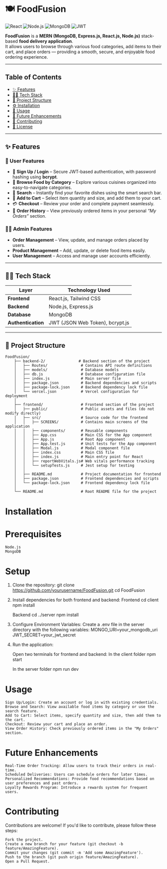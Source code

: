# 🍽️ FoodFusion

![React](https://img.shields.io/badge/Frontend-React.js-blue)
![Node.js](https://img.shields.io/badge/Backend-Node.js-green)
![MongoDB](https://img.shields.io/badge/Database-MongoDB-brightgreen)
![JWT](https://img.shields.io/badge/Auth-JWT-orange)

**FoodFusion** is a **MERN (MongoDB, Express.js, React.js, Node.js)** stack-based **food delivery application**.  
It allows users to browse through various food categories, add items to their cart, and place orders — providing a smooth, secure, and enjoyable food ordering experience.

---

## Table of Contents
- [✨ Features](#-features)
- [🧑‍💻 Tech Stack](#-tech-stack)
- [📁 Project Structure](#-project-structure)
- [⚙️ Installation](#️-installation)
- [🚀 Usage](#-usage)
- [🌟 Future Enhancements](#-future-enhancements)
- [🤝 Contributing](#-contributing)
- [📄 License](#-license)

---

## ✨ Features

### 👤 User Features
- 🔐 **Sign Up / Login** – Secure JWT-based authentication, with password hashing using **bcrypt**.  
- 🍱 **Browse Food by Category** – Explore various cuisines organized into easy-to-navigate categories.  
- 🔎 **Search** – Instantly find your favorite dishes using the smart search bar.  
- 🛒 **Add to Cart** – Select item quantity and size, and add them to your cart.  
- 💳 **Checkout** – Review your order and complete payment seamlessly.  
- 📜 **Order History** – View previously ordered items in your personal *“My Orders”* section.  

### 🧑‍💼 Admin Features
-  **Order Management** – View, update, and manage orders placed by users.  
-  **Product Management** – Add, update, or delete food items easily.  
-  **User Management** – Access and manage user accounts efficiently.  

---

## 🧑‍💻 Tech Stack

| Layer | Technology Used |
|--------|----------------|
| **Frontend** | React.js, Tailwind CSS |
| **Backend** | Node.js, Express.js |
| **Database** | MongoDB |
| **Authentication** | JWT (JSON Web Token), bcrypt.js |

---

## 📁 Project Structure


    FoodFusion/
        ├── backend-2/               # Backend section of the project
        │   ├── Routes/               # Contains API route definitions
        │   ├── models/               # Database models
        │   ├── db.js                 # Database configuration file
        │   ├── index.js              # Main server file
        │   ├── package.json          # Backend dependencies and scripts
        │   ├── package-lock.json     # Backend dependency lock file
        │   └── vercel.json           # Vercel configuration for deployment
        │
        ├── frontend/                 # Frontend section of the project
        │   ├── public/               # Public assets and files (do not modify directly)
        │   ├── src/                  # Source code for the frontend
        │   │   ├── SCREENS/          # Contains main screens of the application
        │   │   ├── components/       # Reusable components
        │   │   ├── App.css           # Main CSS for the App component
        │   │   ├── App.js            # Root App component
        │   │   ├── App.test.js       # Unit tests for the App component
        │   │   ├── Modal.js          # Modal component file
        │   │   ├── index.css         # Main CSS file
        │   │   ├── index.js          # Main entry point for React
        │   │   ├── reportWebVitals.js# Web vitals performance tracking
        │   │   └── setupTests.js     # Jest setup for testing
        │   │
        │   ├── README.md             # Project documentation for frontend
        │   ├── package.json          # Frontend dependencies and scripts
        │   └── package-lock.json     # Frontend dependency lock file
        │
        └── README.md                 # Root README file for the project


# Installation

# Prerequisites

    Node.js
    MongoDB

# Setup

1.  Clone the repository:
    git clone https://github.com/yourusername/FoodFusion.git
    cd FoodFusion

2. Install dependencies for both frontend and backend:
    Frontend
    cd client
    npm install

    Backend
    cd ../server
    npm install

3. Configure Environment Variables:
   Create a .env file in the server directory with the following variables:
   MONGO_URI=your_mongodb_uri
   JWT_SECRET=your_jwt_secret

4. Run the application:
   
   Open two terminals for frontend and backend:
   In the client folder
   npm start

   In the server folder
   npm run dev

# Usage

    Sign Up/Login: Create an account or log in with existing credentials.
    Browse and Search: View available food items by category or use the search feature.
    Add to Cart: Select items, specify quantity and size, then add them to the cart.
    Checkout: Review your cart and place an order.
    View Order History: Check previously ordered items in the "My Orders" section.

# Future Enhancements

    Real-Time Order Tracking: Allow users to track their orders in real-time.
    Scheduled Deliveries: Users can schedule orders for later times.
    Personalized Recommendations: Provide food recommendations based on user preferences and past orders.
    Loyalty Rewards Program: Introduce a rewards system for frequent users.


# Contributing

Contributions are welcome! If you'd like to contribute, please follow these steps:

    Fork the project.
    Create a new branch for your feature (git checkout -b feature/AmazingFeature).
    Commit your changes (git commit -m 'Add some AmazingFeature').
    Push to the branch (git push origin feature/AmazingFeature).
    Open a Pull Request.



    
